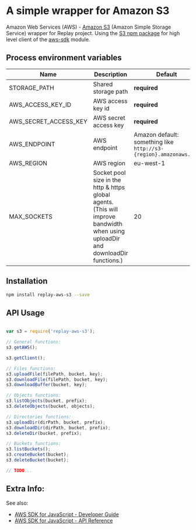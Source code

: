 
# A simple wrapper for Amazon S3

Amazon Web Services (AWS) - [Amazon S3](https://aws.amazon.com/s3/) (Amazon Simple Storage Service) wrapper for Replay project.
Using the [S3 npm package](https://www.npmjs.com/package/s3) for high level client of the [aws-sdk](https://www.npmjs.com/package/aws-sdk) module.

## Process environment variables

| Name                         | Description                  | Default                      |
|------------------------------|------------------------------|------------------------------|
| STORAGE_PATH                 | Shared storage path          | **required**                 |
| AWS_ACCESS_KEY_ID            | AWS access key id            | **required**                 |
| AWS_SECRET_ACCESS_KEY        | AWS secret access key        | **required**                 |
| AWS_ENDPOINT                 | AWS endpoint                 | Amazon default: something like `http://s3-{region}.amazonaws.com` |
| AWS_REGION                   | AWS region                   | eu-west-1                    |
| MAX_SOCKETS                  | Socket pool size in the http & https global agents. <br> (This will improve bandwidth when using uploadDir and downloadDir functions.) | 20 |

## Installation

```sh
npm install replay-aws-s3 --save
```

## API Usage

```js

var s3 = require('replay-aws-s3');

// General functions:
s3.getAWS();

s3.getClient();

// Files functions:
s3.uploadFile(filePath, bucket, key);
s3.downloadFile(filePath, bucket, key);
s3.downloadBuffer(bucket, key);

// Objects functions:
s3.listObjects(bucket, prefix);
s3.deleteObjects(bucket, objects);

// Directories functions:
s3.uploadDir(dirPath, bucket, prefix);
s3.downloadDir(dirPath, bucket, prefix);
s3.deleteDir(bucket, prefix);

// Buckets functions:
s3.listBuckets();
s3.createBucket(bucket);
s3.deleteBucket(bucket);

// TODO...

```

## Extra Info:

See also:

* [AWS SDK for JavaScript - Developer Guide](http://docs.aws.amazon.com/sdk-for-javascript/v2/developer-guide/welcome.html)
* [AWS SDK for JavaScript - API Reference](http://docs.aws.amazon.com/AWSJavaScriptSDK/latest/index.html)
